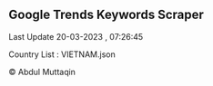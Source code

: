 

## Google Trends Keywords Scraper 
 
Last Update 20-03-2023 , 07:26:45

Country List :
VIETNAM.json



© Abdul Muttaqin 

